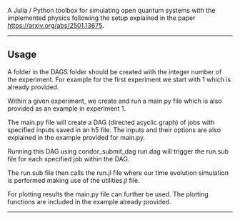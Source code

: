 A Julia / Python toolbox for simulating open quantum systems with the implemented physics following the setup explained in the paper https://arxiv.org/abs/2501.13675.

---

## Usage

A folder in the DAGS folder should be created with the integer number of the experiment. For example for the first experiment we start with 1 which is already provided.

Within a given experiment, we create and run a main.py file which is also provided as an example in experiment 1.

The main.py file will create a DAG (directed acyclic graph) of jobs with specified inputs saved in an h5 file. The inputs and their options are also explained in the example provided for main.py. 

Running this DAG using condor_submit_dag run.dag will trigger the run.sub file for each specified job within the DAG.

The run.sub file then calls the run.jl file where our time evolution simulation is performed making use of the utilities.jl file. 

For plotting results the main.py file can further be used. The plotting functions are included in the example already provided.

---
